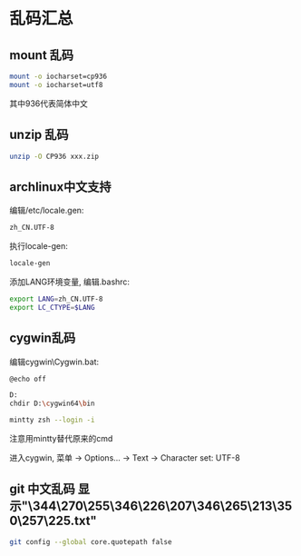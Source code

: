 # 乱码汇总


## mount 乱码

```bash
mount -o iocharset=cp936
mount -o iocharset=utf8
```

其中936代表简体中文


## unzip 乱码

```bash
unzip -O CP936 xxx.zip
```


## archlinux中文支持

编辑/etc/locale.gen:

```bash
zh_CN.UTF-8
```

执行locale-gen:

```bash
locale-gen
```

添加LANG环境变量, 编辑.bashrc:

```bash
export LANG=zh_CN.UTF-8
export LC_CTYPE=$LANG
```




## cygwin乱码

编辑cygwin\Cygwin.bat:

```bash
@echo off

D:
chdir D:\cygwin64\bin

mintty zsh --login -i
```

注意用mintty替代原来的cmd


进入cygwin, 菜单 -> Options... -> Text -> Character set: UTF-8



## git 中文乱码 显示"\344\270\255\346\226\207\346\265\213\350\257\225.txt"

```bash
git config --global core.quotepath false
```



